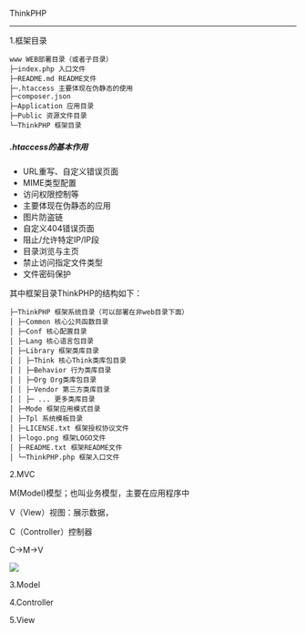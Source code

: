 ThinkPHP

----

1.框架目录

```
www WEB部署目录（或者子目录） 
├─index.php 入口文件
├─README.md README文件
├─.htaccess 主要体现在伪静态的使用
├─composer.json
├─Application 应用目录 
├─Public 资源文件目录 
└─ThinkPHP 框架目录
```

##### .htaccess的基本作用

- URL重写、自定义错误页面
- MIME类型配置
- 访问权限控制等
- 主要体现在伪静态的应用
- 图片防盗链
- 自定义404错误页面
- 阻止/允许特定IP/IP段
- 目录浏览与主页
- 禁止访问指定文件类型
- 文件密码保护

其中框架目录ThinkPHP的结构如下： 

```
├─ThinkPHP 框架系统目录（可以部署在非web目录下面） 
│ ├─Common 核心公共函数目录 
│ ├─Conf 核心配置目录 
│ ├─Lang 核心语言包目录 
│ ├─Library 框架类库目录 
│ │ ├─Think 核心Think类库包目录 
│ │ ├─Behavior 行为类库目录 
│ │ ├─Org Org类库包目录 
│ │ ├─Vendor 第三方类库目录 
│ │ ├─ ... 更多类库目录
│ ├─Mode 框架应用模式目录 
│ ├─Tpl 系统模板目录 
│ ├─LICENSE.txt 框架授权协议文件 
│ ├─logo.png 框架LOGO文件 
│ ├─README.txt 框架README文件 
│ └─ThinkPHP.php 框架入口文件
```

2.MVC

M(Model)模型；也叫业务模型，主要在应用程序中

V（View）视图：展示数据，

C（Controller）控制器

C->M->V

![](C:\phpDevelopment\myweb\ThinkPHPNote\分享thinkPHP\MVC.jpg)

3.Model

4.Controller

5.View